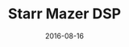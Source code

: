 ---
layout: default
modal-id: 6
date: 2016-08-16
title: Starr Mazer DSP
img: starr-mazer-dsp.png
alt: Starr Mazer DSP
project-date: August 2016
client: Pixeljam
client_url: http://store.steampowered.com/app/462100/Starr_Mazer_DSP/
category: Haxe Development
description: Fifteen years after humanity’s glorious victory over the pacifist G’ell, the aliens have returned with a fleet and the unabashed hatred for humans they need to use it. Lock and load with the last remnants of mankind’s resistance in DSP, a retro-sexy, roguelike SHMUP set in the Starr Mazer universe!
my-work: I worked on the engine which was based on OpenFL, gameplay and the UI of the game. The game is multiplatform running on Windows, Linux and Mac OS.
---